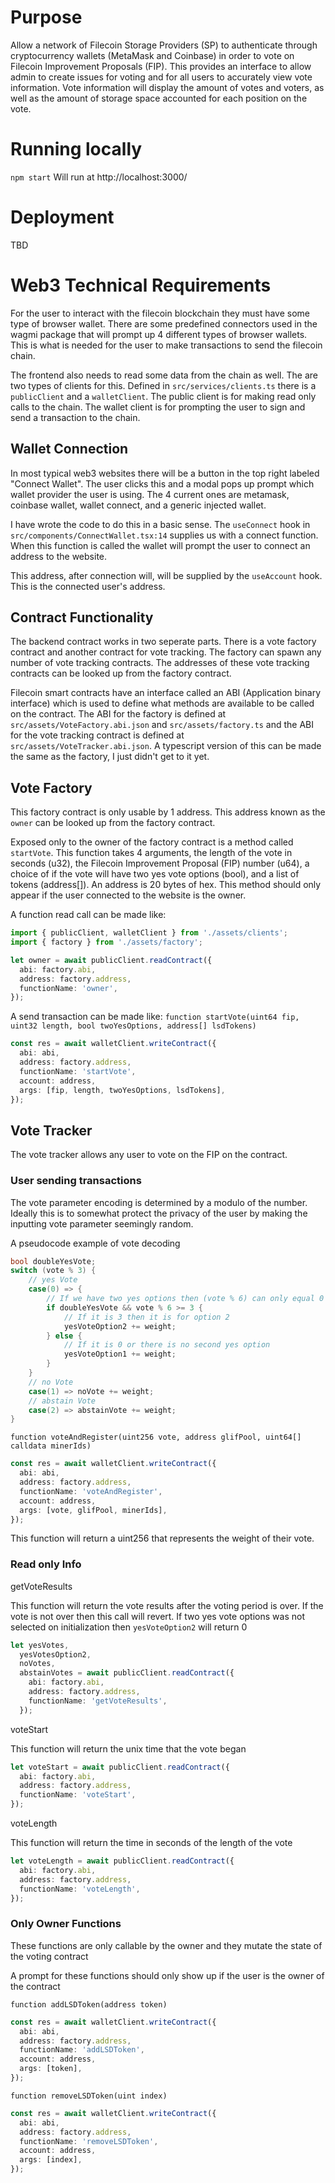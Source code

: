 # Purpose

Allow a network of Filecoin Storage Providers (SP) to authenticate through cryptocurrency wallets (MetaMask and Coinbase) in order to vote on Filecoin Improvement Proposals (FIP). This provides an interface to allow admin to create issues for voting and for all users to accurately view vote information. Vote information will display the amount of votes and voters, as well as the amount of storage space accounted for each position on the vote.

# Running locally

`npm start`
Will run at http://localhost:3000/

# Deployment

TBD

# Web3 Technical Requirements

For the user to interact with the filecoin blockchain they must have some type of browser wallet. There are some predefined connectors used in the wagmi package that will prompt up 4 different types of browser wallets. This is what is needed for the user to make transactions to send the filecoin chain.

The frontend also needs to read some data from the chain as well. The are two types of clients for this. Defined in `src/services/clients.ts` there is a `publicClient` and a `walletClient`. The public client is for making read only calls to the chain. The wallet client is for prompting the user to sign and send a transaction to the chain.

## Wallet Connection

In most typical web3 websites there will be a button in the top right labeled "Connect Wallet". The user clicks this and a modal pops up prompt which wallet provider the user is using. The 4 current ones are metamask, coinbase wallet, wallet connect, and a generic injected wallet.

I have wrote the code to do this in a basic sense. The `useConnect` hook in `src/components/ConnectWallet.tsx:14` supplies us with a connect function. When this function is called the wallet will prompt the user to connect an address to the website.

This address, after connection will, will be supplied by the `useAccount` hook. This is the connected user's address.

## Contract Functionality

The backend contract works in two seperate parts. There is a vote factory contract and another contract for vote tracking. The factory can spawn any number of vote tracking contracts. The addresses of these vote tracking contracts can be looked up from the factory contract.

Filecoin smart contracts have an interface called an ABI (Application binary interface) which is used to define what methods are available to be called on the contract. The ABI for the factory is defined at `src/assets/VoteFactory.abi.json` and `src/assets/factory.ts` and the ABI for the vote tracking contract is defined at `src/assets/VoteTracker.abi.json`. A typescript version of this can be made the same as the factory, I just didn't get to it yet.

## Vote Factory

This factory contract is only usable by 1 address. This address known as the `owner` can be looked up from the factory contract.

Exposed only to the owner of the factory contract is a method called `startVote`. This function takes 4 arguments, the length of the vote in seconds (u32), the Filecoin Improvement Proposal (FIP) number (u64), a choice of if the vote will have two yes vote options (bool), and a list of tokens (address[]). An address is 20 bytes of hex. This method should only appear if the user connected to the website is the owner.

A function read call can be made like:

```typescript
import { publicClient, walletClient } from './assets/clients';
import { factory } from './assets/factory';

let owner = await publicClient.readContract({
  abi: factory.abi,
  address: factory.address,
  functionName: 'owner',
});
```

A send transaction can be made like:
`function startVote(uint64 fip, uint32 length, bool twoYesOptions, address[] lsdTokens)`

```typescript
const res = await walletClient.writeContract({
  abi: abi,
  address: factory.address,
  functionName: 'startVote',
  account: address,
  args: [fip, length, twoYesOptions, lsdTokens],
});
```

## Vote Tracker

The vote tracker allows any user to vote on the FIP on the contract.

### User sending transactions

The vote parameter encoding is determined by a modulo of the number. Ideally this is to somewhat protect the privacy of the user by making the inputting vote parameter seemingly random.

A pseudocode example of vote decoding

```C
bool doubleYesVote;
switch (vote % 3) {
    // yes Vote
    case(0) => {
        // If we have two yes options then (vote % 6) can only equal 0 or 3
        if doubleYesVote && vote % 6 >= 3 {
            // If it is 3 then it is for option 2
            yesVoteOption2 += weight;
        } else {
            // If it is 0 or there is no second yes option
            yesVoteOption1 += weight;
        }
    }
    // no Vote
    case(1) => noVote += weight;
    // abstain Vote
    case(2) => abstainVote += weight;
}
```

`function voteAndRegister(uint256 vote, address glifPool, uint64[] calldata minerIds)`

```typescript
const res = await walletClient.writeContract({
  abi: abi,
  address: factory.address,
  functionName: 'voteAndRegister',
  account: address,
  args: [vote, glifPool, minerIds],
});
```

This function will return a uint256 that represents the weight of their vote.

### Read only Info

getVoteResults

This function will return the vote results after the voting period is over. If the vote is not over then this call will revert. If two yes vote options was not selected on initialization then `yesVoteOption2` will return 0

```typescript
let yesVotes,
  yesVotesOption2,
  noVotes,
  abstainVotes = await publicClient.readContract({
    abi: factory.abi,
    address: factory.address,
    functionName: 'getVoteResults',
  });
```

voteStart

This function will return the unix time that the vote began

```typescript
let voteStart = await publicClient.readContract({
  abi: factory.abi,
  address: factory.address,
  functionName: 'voteStart',
});
```

voteLength

This function will return the time in seconds of the length of the vote

```typescript
let voteLength = await publicClient.readContract({
  abi: factory.abi,
  address: factory.address,
  functionName: 'voteLength',
});
```

### Only Owner Functions

These functions are only callable by the owner and they mutate the state of the voting contract

A prompt for these functions should only show up if the user is the owner of the contract

`function addLSDToken(address token)`

```typescript
const res = await walletClient.writeContract({
  abi: abi,
  address: factory.address,
  functionName: 'addLSDToken',
  account: address,
  args: [token],
});
```

`function removeLSDToken(uint index)`

```typescript
const res = await walletClient.writeContract({
  abi: abi,
  address: factory.address,
  functionName: 'removeLSDToken',
  account: address,
  args: [index],
});
```
